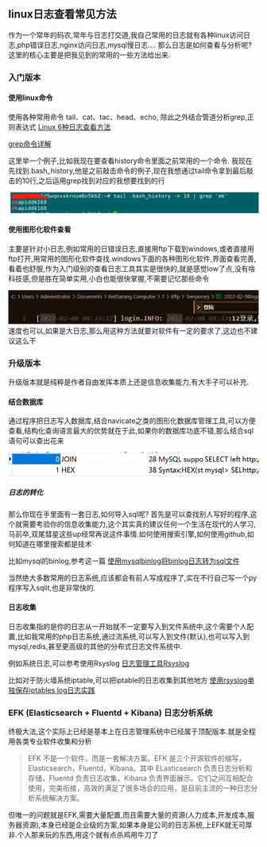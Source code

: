 ## linux日志查看常见方法

作为一个常年的码农,常年与日志打交道,我自己常用的日志就有各种linux访问日志,php错误日志,nginx访问日志,mysql慢日志....
那么日志是如何查看与分析呢?这里的核心主要是把我见到的常用的一些方法给出来.


### 入门版本

#### 使用linux命令
使用各种常用命令  tail、cat、tac、head、echo, 除此之外结合管道分析grep,正则表达式
[Linux 6种日志查看方法](https://cloud.tencent.com/developer/article/1579977)

[grep命令详解](https://www.runoob.com/linux/linux-comm-grep.html)

这里举一个例子,比如我现在要查看history命令里面之前常用的一个命令.
我现在先找到.bash_history,他是之前敲击命令的例子,现在我想通过tail命令拿到最后敲击的10行,之后运用grep找到对应的我想要找到的行

![](mylog/tail.png)

#### 使用图形化软件查看
主要是针对小日志,例如常用的日错误日志,直接用ftp下载到windows,或者直接用ftp打开,用常用的图形化软件查找.windows下面的各种图形化软件,界面查看完善,看着也舒服,作为入门级别的查看日志工具其实是很快的,就是感觉low了点,没有啥科技感,但是胜在简单实用,小白也能很快掌握,不需要记忆那些命令

![](mylog/vscode.png)
速度也可以,如果是大日志,那么用这种方法就要对软件有一定的要求了,这边也不建议这么干

### 升级版本

升级版本就是纯粹是作者自由发挥本质上还是信息收集能力,有大手子可以补充.

#### 结合数据库
通过程序把日志写入数据库,结合navicate之类的图形化数据库管理工具,可以方便查看,结构化查询语言最大的优势就在于此,如果你的数据库功底不错,那么结合sql语句可以查出花来

![](mylog/mysql.png)

##### 日志的转化
那么你现在手里面有一套日志,如何导入sql呢?
首先是可以查找别人写好的程序,这个就需要考验你的信息收集能力,这个其实真的建议任何一个生活在现代的人学习,马前卒,双尾彗星这些up经常再说这件事情.如何使用搜索引擎,如何使用github,如何知道在哪里搜索都是技术

比如mysql的binlog,参考这一篇
[使用mysqlbinlog将binlog日志转为sql文件](https://jingyan.baidu.com/article/5553fa828ff46165a2393412.html)

当然绝大多数常用的日志系统,应该都会有前人写成程序了,实在不行自己写一个py程序写入sqlit,也是非常快的.

#### 日志收集

日志收集指的是你的日志从一开始就不一定要写入到文件系统中,这个需要个人配置,比如我常用的php日志系统,通过流系统,可以写入到文件(默认),也可以写入到mysql,redis,甚至更高级的其他的分布式日志文件系统中.

例如系统日志,可以参考使用Rsyslog
[日志管理工具Rsyslog](https://www.jianshu.com/p/e129ed893362)

比如对于防火墙系统iptable,可以把iptable的日志收集到其他地方
[使用rsyslog单独保存iptables log日志实践](https://www.jianshu.com/p/ff922a289f94)


### EFK (Elasticsearch + Fluentd + Kibana) 日志分析系统

终极大法,这个实际上已经是基本上在日志管理系统中已经属于顶配版本.就是全程用各类专业软件收集和分析
>EFK 不是一个软件，而是一套解决方案。EFK 是三个开源软件的缩写，Elasticsearch，Fluentd，Kibana。其中 ELasticsearch 负责日志分析和存储，Fluentd 负责日志收集，Kibana 负责界面展示。它们之间互相配合使用，完美衔接，高效的满足了很多场合的应用，是目前主流的一种日志分析系统解决方案。

但唯一的问题就是EFK,需要大量配置,而且需要大量的资源(人力成本,开发成本,服务器资源),本身已经是企业级的方案,如果本身是公司的日志系统,上EFK就无可厚非.个人那来玩的东西,用这个就有点杀鸡用牛刀了



